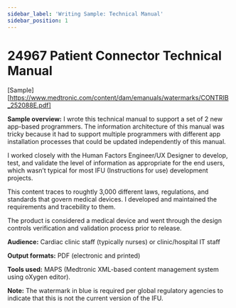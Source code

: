 ```yaml
---
sidebar_label: 'Writing Sample: Technical Manual'
sidebar_position: 1
---
```


# 24967 Patient Connector Technical Manual

[Sample][https://www.medtronic.com/content/dam/emanuals/watermarks/CONTRIB_252088E.pdf]

**Sample overview:** I wrote this technical manual to support a set of 2 new app-based
programmers. The information architecture of this manual was tricky because it had to support
multiple programmers with different app installation processes that could be updated
independently of this manual.

I worked closely with the Human Factors Engineer/UX Designer to develop, test, and validate
the level of information as appropriate for the end users, which wasn’t typical for most IFU (Instructions for use)
development projects.

This content traces to roughtly 3,000 different laws, regulations, and standards that govern medical devices. I developed and maintained the requirements and tracebility to them.

The product is considered a medical device and went through the design controls verification
and validation process prior to release.

**Audience:** Cardiac clinic staff (typically nurses) or clinic/hospital IT staff

**Output formats:** PDF (electronic and printed)

**Tools used:** MAPS (Medtronic XML-based content management system using oXygen editor). 

**Note:** The watermark
in blue is required per global regulatory agencies to indicate that this is not the current version of
the IFU.
